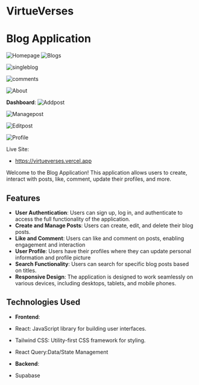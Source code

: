 # VirtueVerses
# Blog Application


![Homepage](https://github.com/Kamlesh718/Virtueverses/assets/91180891/90d02c8b-a832-490f-a1bd-3c17b06f1887) ![Blogs](https://github.com/Kamlesh718/Virtueverses/assets/91180891/83714587-fded-491d-8522-36e2c4143cbc)

![singleblog](https://github.com/Kamlesh718/Virtueverses/assets/91180891/920ce177-4b75-48e0-bbdd-5d03daf2414a)

![comments](https://github.com/Kamlesh718/Virtueverses/assets/91180891/873dbde2-bdaf-4f32-aaa2-1fe7ebc75c70)

![About](https://github.com/Kamlesh718/Virtueverses/assets/91180891/07a6bd33-e063-451e-a7a8-66a26f3b5b61)

**Dashboard**:
![Addpost](https://github.com/Kamlesh718/Virtueverses/assets/91180891/97795eec-c95f-43dc-a286-e9100d1df257)

![Managepost](https://github.com/Kamlesh718/Virtueverses/assets/91180891/238cbaa6-fde5-4187-bbd0-0d64e2329ee0)

![Editpost](https://github.com/Kamlesh718/Virtueverses/assets/91180891/226a2831-78f3-48be-9550-fd344e7b1dea)

![Profile](https://github.com/Kamlesh718/Virtueverses/assets/91180891/6c93999e-3ee2-42c8-924f-d4cfe71bff1f)



Live Site:
- https://virtueverses.vercel.app

Welcome to the Blog Application! This application allows users to
create, interact with posts, like, comment, update their profiles, and more.

## Features
- **User Authentication**: Users can sign up, log in, and authenticate to access the full functionality of the application.
- **Create and Manage Posts**: Users can create, edit, and delete their blog posts.
- **Like and Comment**: Users can like and comment on posts, enabling engagement and interaction
- **User Profile**: Users have their profiles where they can update personal information and profile picture
- **Search Functionality**: Users can search for specific blog posts based on titles.
- **Responsive Design**: The application is designed to work seamlessly on various devices, including desktops, tablets, and mobile phones.

## Technologies Used
- **Frontend**:
 - React: JavaScript library for building user interfaces.
 - Tailwind CSS: Utility-first CSS framework for styling.
 - React Query:Data/State Management

- **Backend**:
 - Supabase
